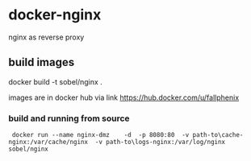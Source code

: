 # docker-nginx
nginx as reverse proxy

## build images
docker build -t sobel/nginx .

images are in docker hub via link  https://hub.docker.com/u/fallphenix


### build and running from source


```
 docker run --name nginx-dmz    -d  -p 8080:80  -v path-to\cache-nginx:/var/cache/nginx  -v path-to\logs-nginx:/var/log/nginx sobel/nginx
```
